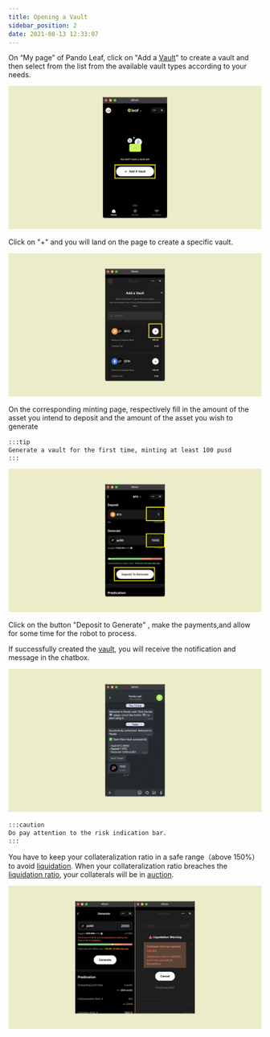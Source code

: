 ```yaml
---
title: Opening a Vault  
sidebar_position: 2
date: 2021-08-13 12:33:07
---
```


On “My page” of Pando Leaf, click on "Add a [Vault](https://docs.pando.im/docs/leaf/key-concepts/vaults)" to create a vault and then select from the list from the available vault types according to your needs. 

![](../assets/leaf-open-vault-p1.png)

Click on "+" and you will land on the page to create a specific vault. 

![](../assets/add-a-vault-p2.png)

On the corresponding minting page, respectively fill in the amount of the asset you intend to deposit and the amount of the asset you wish to generate

````mdx-code-block
:::tip
Generate a vault for the first time, minting at least 100 pusd
:::
````

![](../assets/leaf-open-vault-p3.png)


Click on the button "Deposit to Generate" , make the payments,and allow for some time for the robot to process. 

If successfully created the [vault](https://docs.pando.im/docs/leaf/key-concepts/vaults), you will receive the notification and message in the chatbox. 

![](../assets/add-a-vault-p4.png)


````mdx-code-block
:::caution
Do pay attention to the risk indication bar.
:::
````

You have to keep your collateralization ratio in a safe range（above 150%） to avoid [liquidation](https://docs.pando.im/docs/leaf/key-concepts/liquidation). When your collateralization ratio breaches the [liquidation ratio](https://docs.pando.im/docs/leaf/key-concepts/liquidation), your collaterals will be in [auction](https://docs.pando.im/docs/leaf/tutorials/auction-participation).  

![](../assets/add-a-vault-p5.png)



